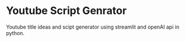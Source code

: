 # Youtube Script Genrator
 Youtube title ideas and scipt generator using streamlit and openAI api in python.
